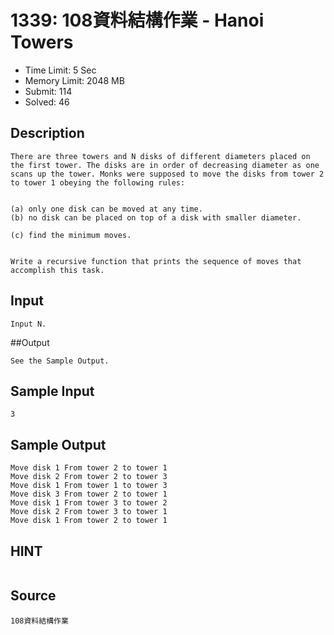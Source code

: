 # 1339: 108資料結構作業 - Hanoi Towers

* Time Limit: 5 Sec  
* Memory Limit: 2048 MB
* Submit: 114  
* Solved: 46

## Description

```
There are three towers and N disks of different diameters placed on the first tower. The disks are in order of decreasing diameter as one scans up the tower. Monks were supposed to move the disks from tower 2 to tower 1 obeying the following rules:


(a) only one disk can be moved at any time.
(b) no disk can be placed on top of a disk with smaller diameter.

(c) find the minimum moves.
 

Write a recursive function that prints the sequence of moves that accomplish this task.
```

## Input

```
Input N.
```

##Output

```
See the Sample Output.
```

## Sample Input

```
3
```

## Sample Output

```
Move disk 1 From tower 2 to tower 1
Move disk 2 From tower 2 to tower 3
Move disk 1 From tower 1 to tower 3
Move disk 3 From tower 2 to tower 1
Move disk 1 From tower 3 to tower 2
Move disk 2 From tower 3 to tower 1
Move disk 1 From tower 2 to tower 1
```

## HINT

```
```

## Source

```
108資料結構作業
```